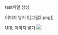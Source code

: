 test파일 생성

이미지 넣기
![[그림2.png]]

URL 이미지 넣기
![](https://mblogthumb-phinf.pstatic.net/MjAyMjAxMDJfMTc0/MDAxNjQxMTA0MTk3OTA5.gwcQb4VAlg3cu9-gS7Q05uLYBcyo5MQ_0XcyBzPzXK0g.0tw0V93tUrreJGP_04w7ld41GA5WthECcKWaK8OSN2Qg.JPEG.artwork17/SE-ff470bfc-bd05-4c04-a023-8ccac28b68a7.jpg?type=w800)